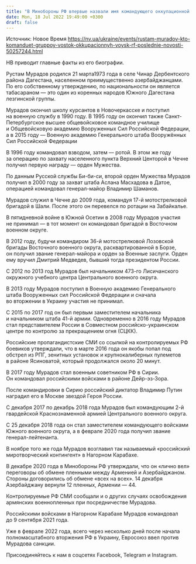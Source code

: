 ```yaml
---
title: "В Минобороны РФ впервые назвали имя командующего оккупационной группировки Восток. Что о нем известно"
date: Mon, 18 Jul 2022 19:49:00 +0300
draft: false
---
```

Источник: Новое Время https://nv.ua/ukraine/events/rustam-muradov-kto-komanduet-gruppoy-vostok-okkupacionnyh-voysk-rf-poslednie-novosti-50257244.html


 НВ приводит главные факты из его биографии.

Рустам Мурадов родился 21 марта1973 года в селе Чинар Дербентского района Дагестана, населенном преимущественно азербайджанцами. По его собственному утверждению, по национальности он является табасараном — это один из коренных народов Южного Дагестана лезгинской группы.

Мурадов окончил школу курсантов в Новочеркасске и поступил на военную службу в 1990 году. В 1995 году он окончил также Санкт-Петербургское высшее общевойсковое командное училище и Общевойсковую академию Вооруженных Сил Российской Федерации, а в 2015 году — Военную академию Генерального штаба Вооружённых Сил Российской Федерации

В 1996 году командовал взводом, затем — ротой. В этом же году за операцию по захвату населенного пункта Верхний Центорой в Чечне получил первую награду — орден Мужества.

По данным Русской службы Би-би-си, второй орден Мужества Мурадов получил в 2000 году за захват штаба Аслана Масхадова в Датое, операцией командовал генерал-майор Владимир Шаманов.

Мурадов служил в Чечне до 2009 года, командуя 17-й мотострелковой бригадой в Шали. После этого он перевелся по ротации на Забайкалье.

В пятидневной войне в Южной Осетии в 2008 году Мурадов участия не принимал — в тот момент он командовал бригадой в Восточном военном округе.

В 2012 году, будучи командиром 36-й мотострелковой Лозовской бригады Восточного военного округа, расквартированной в Борзе, он получил звание генерал-майора и орден за Военные заслуги. Орден ему вручил Дмитрий Медведев, бывший тогда президентом России.

С 2012 по 2013 год Мурадов был начальником 473-го Лисичанского окружного учебного центра Центрального военного округа.

В 2013 году Мурадов поступил в Военную академию Генерального штаба Вооруженных сил Российской Федерации и сначала во вторжении в Украину участия не принимал.

С 2015 по 2017 год он был первым заместителем начальника и начальником штаба 41-й армии. Одновременно в 2016 году Мурадов стал представителем России в Совместном российско-украинском центре по контролю за прекращением огня (СЦКК).

Российские пропагандистские СМИ со ссылкой на контролируемых РФ боевиков утверждали, что в марте 2016 года он якобы попал под обстрел из РПГ, зенитных установок и крупнокалиберных пулеметов в районе Ясиноватой, который продолжался около 20 минут.

В 2017 году Мурадов стал военным советником РФ в Сирии. Он командовал российскими войсками в районе Дейр-эз-Зора.

После командировки в Сирию российский диктатор Владимир Путин наградил его в Москве звездой Героя России.

С декабря 2017 по декабрь 2018 года Мурадов был командующим 2-й гвардейской Краснознаменной армией Центрального военного округа.

С 25 декабря 2018 года он стал заместителем командующего войсками Южного военного округа, а в феврале 2020 года получил звание генерал-лейтенанта.

В ноябре того же года Мурадов возглавил так называемый «российский миротворческий контингент» в Нагорном Карабахе.

В декабре 2020 года в Минобороны РФ утверждали, что он «лично вел» переговоры об обмене пленными между Арменией и Азербайджаном. Стороны договорились об обмене «всех на всех». 14 декабря Азербайджану вернули 12 пленных, Армении — 44.

Контролируемые РФ СМИ сообщали и о других случаях освобождения армянских военнопленных при посредничестве Мурадова.

Российскими войсками в Нагорном Карабахе Мурадов командовал до 9 сентября 2021 года.

Уже в феврале 2022 года, всего через несколько дней после начала полномасштабного вторжения РФ в Украину, Евросоюз ввел против Мурадова санкции.

Присоединяйтесь к нам в соцсетях Facebook, Telegram и Instagram.
